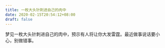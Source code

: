 ```yaml
---
title: 一枚大头针刺进自己的肉中
date: 2020-02-15T20:54:12+08:00
draft: false
---
```


梦见一枚大头针刺进自己的肉中，预示有人将让你大发雷霆。最近做事说话要小心，别做错事。